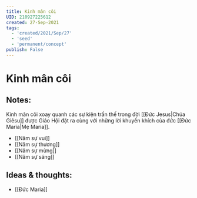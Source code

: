 ```yaml
---
title: Kinh mân côi
UID: 210927225612
created: 27-Sep-2021
tags:
  - 'created/2021/Sep/27'
  - 'seed'
  - 'permanent/concept'
publish: False
---
```

# Kinh mân côi

## Notes:
Kinh mân côi xoay quanh các sự kiện trần thế trong đời [[Đức Jesus|Chúa Giêsu]] được Giáo Hội đặt ra cùng với những lời khuyến khích của đức [[Đức Maria|Mẹ Maria]].

- [[Năm sự vui]]
- [[Năm sự thương]]
- [[Năm sự mừng]]
- [[Năm sự sáng]]

## Ideas & thoughts:
- [[Đức Maria]]
